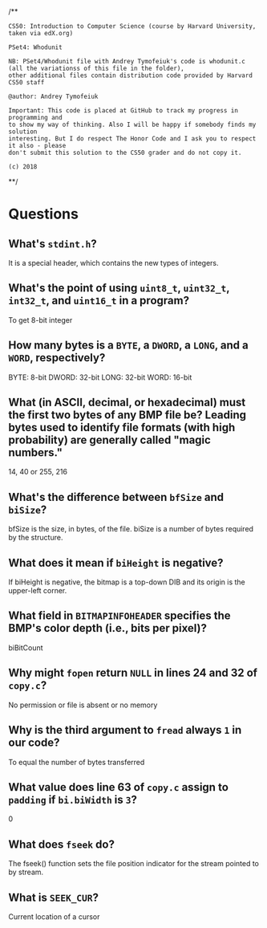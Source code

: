 /**

    CS50: Introduction to Computer Science (course by Harvard University, taken via edX.org)

    PSet4: Whodunit

    NB: PSet4/Whodunit file with Andrey Tymofeiuk's code is whodunit.c (all the variationss of this file in the folder),
    other additional files contain distribution code provided by Harvard CS50 staff

    @author: Andrey Tymofeiuk

    Important: This code is placed at GitHub to track my progress in programming and
    to show my way of thinking. Also I will be happy if somebody finds my solution
    interesting. But I do respect The Honor Code and I ask you to respect it also - please
    don't submit this solution to the CS50 grader and do not copy it.

    (c) 2018

**/

# Questions

## What's `stdint.h`?

It is a special header, which contains the new types of integers.

## What's the point of using `uint8_t`, `uint32_t`, `int32_t`, and `uint16_t` in a program?

To get 8-bit integer

## How many bytes is a `BYTE`, a `DWORD`, a `LONG`, and a `WORD`, respectively?

BYTE: 8-bit
DWORD: 32-bit
LONG: 32-bit
WORD: 16-bit

## What (in ASCII, decimal, or hexadecimal) must the first two bytes of any BMP file be? Leading bytes used to identify file formats (with high probability) are generally called "magic numbers."

14, 40 or 255, 216

## What's the difference between `bfSize` and `biSize`?

bfSize is the size, in bytes, of the file. biSize is a number of bytes required by the structure.

## What does it mean if `biHeight` is negative?

If biHeight is negative, the bitmap is a top-down DIB and its origin is the upper-left corner.

## What field in `BITMAPINFOHEADER` specifies the BMP's color depth (i.e., bits per pixel)?

biBitCount

## Why might `fopen` return `NULL` in lines 24 and 32 of `copy.c`?

No permission or file is absent or no memory

## Why is the third argument to `fread` always `1` in our code?

To equal the number of bytes transferred

## What value does line 63 of `copy.c` assign to `padding` if `bi.biWidth` is `3`?

0

## What does `fseek` do?

The fseek() function sets the file position indicator for the stream pointed to by stream.

## What is `SEEK_CUR`?

Current location of a cursor
